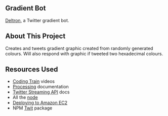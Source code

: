 ## Gradient Bot

[Deltron](https://twitter.com/deltron_f), a Twitter gradient bot.

## About This Project

Creates and tweets gradient graphic created from randomly generated colours. Will also respond with graphic if tweeted two hexadecimal colours.

## Resources Used

+ [Coding Train](http://thecodingtrain.com/) videos
+ [Processing](https://processing.org/) documentation
+ [Twitter Streaming API](https://dev.twitter.com/streaming/overview) docs
+ All the [node](https://nodejs.org/en/)
+ [Deploying to Amazon EC2](http://shiffman.net/a2z/bot-ec2/)
+ NPM [Twit](https://www.npmjs.com/package/twit) package
